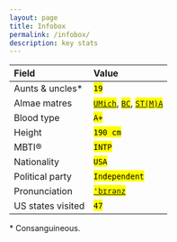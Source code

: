 ```yaml
---
layout: page
title: Infobox
permalink: /infobox/
description: key stats
---
```

| Field | Value |
| :---     | :---  |
| Aunts & uncles* | <mark><code>19</code></mark> |
| Almae matres | <mark><code><a href="https://twitter.com/MichiganRoss/" target="_blank">UMich</a></code></mark>, <mark><code><a href="https://twitter.com/BCPhilosophy" target="_blank">BC</a></code></mark>, <mark><code><a href="https://pb.url.lol/sta" target="_blank">ST(M)A</a></code></mark> |
| Blood type | <mark><code>A+</code></mark> |
| Height | <mark><code>190 cm</code></mark> |
| MBTI® | <mark><code>INTP</code></mark> |
| Nationality | <mark><code>USA</code></mark> |
| Political party | <mark><code>Independent</code></mark> |
| Pronunciation | <mark><code><a href="/assets/audio/berens.mp3">'bɪrənz</a></code></mark> |
| US states visited | <mark><code>47</code></mark> |

<span class="muted small">* Consanguineous.</span>
